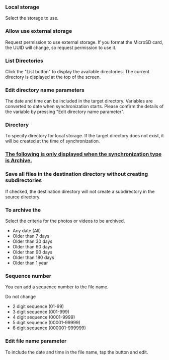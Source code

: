 ### Local storage

Select the storage to use.

### Allow use external storage

Request permission to use external storage. If you format the MicroSD card, the UUID will change, so request permission to use it.

### List Directories

Click the "List button" to display the available directories. The current directory is displayed at the top of the screen.

### Edit directory name parameters
The date and time can be included in the target directory. Variables are converted to date when synchronization starts. Please confirm the details of the variable by pressing "Edit directory name parameter".

### Directory
To specify directory for local storage. If the target directory does not exist, it will be created at the time of synchronization.

### <u>The following is only displayed when the synchronization type is Archive.</u>
### Save all  files in the destination directory without creating subdirectories
If checked, the destination directory will not create a subdirectory in the source directory.
### To archive the

Select the criteria for the photos or videos to be archived.

- Any date (All)
- Older than 7 days
- Older than 30 days
- Older than 60 days
- Older than 90 days
- Older than 180 days
- Older than 1 year

### Sequence number

You can add a sequence number to the file name.

Do not change
- 2 digit sequence (01-99)
- 3 digit sequence (001-999)
- 4 digit sequence (0001-9999)
- 5 digit sequence (00001-99999)
- 6 digit sequence (000001-999999)

### Edit file name parameter

To include the date and time in the file name, tap the button and edit.
